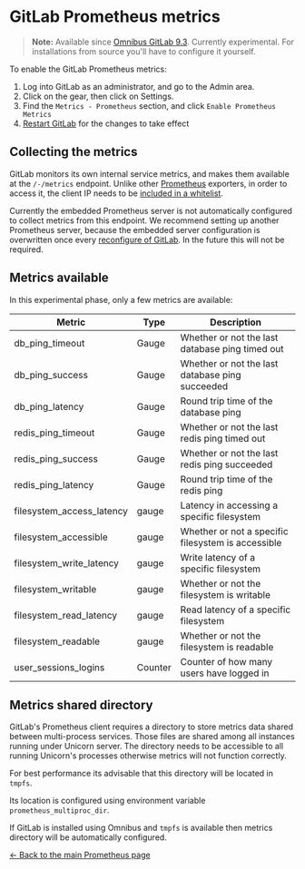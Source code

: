 # GitLab Prometheus metrics

>**Note:**
Available since [Omnibus GitLab 9.3][29118]. Currently experimental. For
installations from source you'll have to configure it yourself.

To enable the GitLab Prometheus metrics:

1. Log into GitLab as an administrator, and go to the Admin area.
1. Click on the gear, then click on Settings.
1. Find the `Metrics - Prometheus` section, and click `Enable Prometheus Metrics`
1. [Restart GitLab][restart] for the changes to take effect

## Collecting the metrics

GitLab monitors its own internal service metrics, and makes them available at the
`/-/metrics` endpoint. Unlike other [Prometheus] exporters, in order to access
it, the client IP needs to be [included in a whitelist][whitelist].

Currently the embedded Prometheus server is not automatically configured to
collect metrics from this endpoint. We recommend setting up another Prometheus
server, because the embedded server configuration is overwritten once every
[reconfigure of GitLab][reconfigure]. In the future this will not be required.

## Metrics available

In this experimental phase, only a few metrics are available:

| Metric | Type | Description |
| ------ | ---- | ----------- |
| db_ping_timeout | Gauge | Whether or not the last database ping timed out |
| db_ping_success | Gauge | Whether or not the last database ping succeeded |
| db_ping_latency | Gauge | Round trip time of the database ping |
| redis_ping_timeout | Gauge | Whether or not the last redis ping timed out |
| redis_ping_success | Gauge | Whether or not the last redis ping succeeded |
| redis_ping_latency | Gauge | Round trip time of the redis ping |
| filesystem_access_latency | gauge | Latency in accessing a specific filesystem |
| filesystem_accessible | gauge | Whether or not a specific filesystem is accessible |
| filesystem_write_latency | gauge | Write latency of a specific filesystem |
| filesystem_writable | gauge | Whether or not the filesystem is writable |
| filesystem_read_latency | gauge | Read latency of a specific filesystem |
| filesystem_readable | gauge | Whether or not the filesystem is readable |
| user_sessions_logins | Counter | Counter of how many users have logged in | 

## Metrics shared directory

GitLab's Prometheus client requires a directory to store metrics data shared between multi-process services.
Those files are shared among all instances running under Unicorn server.
The directory needs to be accessible to all running Unicorn's processes otherwise
metrics will not function correctly.

For best performance its advisable that this directory will be located in `tmpfs`.

Its location is configured using environment variable `prometheus_multiproc_dir`.

If GitLab is installed using Omnibus and `tmpfs` is available then metrics
directory will be automatically configured.

[← Back to the main Prometheus page](index.md)

[29118]: https://gitlab.com/gitlab-org/gitlab-ce/issues/29118
[Prometheus]: https://prometheus.io
[restart]: ../../restart_gitlab.md#omnibus-gitlab-restart
[whitelist]: ../ip_whitelist.md
[reconfigure]: ../../restart_gitlab.md#omnibus-gitlab-reconfigure
